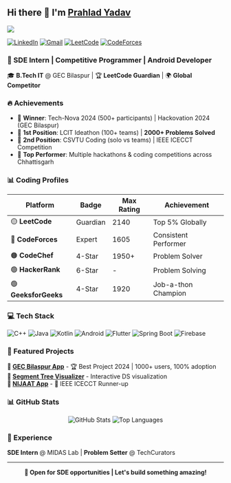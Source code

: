 ## Hi there 👋 I'm [Prahlad Yadav](https://github.com/Prahlad-07)

<img src="https://komarev.com/ghpvc/?username=Prahlad-07" />

[![LinkedIn](https://img.shields.io/badge/-LinkedIn-0077B5?style=flat-pill&logo=linkedin&logoColor=white)](https://www.linkedin.com/in/Prahlad-Yadav-Linkedin/)
[![Gmail](https://img.shields.io/badge/-Gmail-D14836?style=flat-pill&logo=gmail&logoColor=white)](mailto:prahlady444@gmail.com)
[![LeetCode](https://img.shields.io/badge/-LeetCode-FFA116?style=flat-pill&logo=leetcode&logoColor=white)](https://leetcode.com/Leetcode/)
[![CodeForces](https://img.shields.io/badge/-CodeForces-1F8ACB?style=flat-pill&logo=codeforces&logoColor=white)](https://codeforces.com/profile/YourHandle)

### 🚀 SDE Intern | Competitive Programmer | Android Developer

🎓 **B.Tech IT** @ GEC Bilaspur | 🏆 **LeetCode Guardian** | 🌍 **Global Competitor**

### 🔥 Achievements
- 🥇 **Winner**: Tech-Nova 2024 (500+ participants) | Hackovation 2024 (GEC Bilaspur)
- 🥇 **1st Position**: LCIT Ideathon (100+ teams) | **2000+ Problems Solved**
- 🥈 **2nd Position**: CSVTU Coding (solo vs teams) | IEEE ICECCT Competition
- 🏅 **Top Performer**: Multiple hackathons & coding competitions across Chhattisgarh

### 📊 Coding Profiles

| Platform | Badge | Max Rating | Achievement |
|----------|-------|------------|-------------|
| 🟡 **LeetCode** | Guardian | 2140 | Top 5% Globally |
| 🔵 **CodeForces** | Expert | 1605 | Consistent Performer |
| 🟠 **CodeChef** | 4-Star | 1950+ | Problem Solver |
| 🟢 **HackerRank** | 6-Star | - | Problem Solving |
| 🟢 **GeeksforGeeks** | 4-Star | 1920 | Job-a-thon Champion |

### 💻 Tech Stack
<p>
  <img alt="C++" src="https://img.shields.io/badge/C++-00599C?style=flat-square&logo=cplusplus&logoColor=white" />
  <img alt="Java" src="https://img.shields.io/badge/Java-ED8B00?style=flat-square&logo=java&logoColor=white" />
  <img alt="Kotlin" src="https://img.shields.io/badge/Kotlin-7F52FF?style=flat-square&logo=kotlin&logoColor=white" />
  <img alt="Android" src="https://img.shields.io/badge/Android-3DDC84?style=flat-square&logo=android&logoColor=white" />
  <img alt="Flutter" src="https://img.shields.io/badge/Flutter-02569B?style=flat-square&logo=flutter&logoColor=white" />
  <img alt="Spring Boot" src="https://img.shields.io/badge/Spring_Boot-6DB33F?style=flat-square&logo=spring-boot&logoColor=white" />
  <img alt="Firebase" src="https://img.shields.io/badge/Firebase-FFCA28?style=flat-square&logo=firebase&logoColor=black" />
</p>

### 🚀 Featured Projects
**📱 [GEC Bilaspur App](https://github.com/Prahlad-07/GEC-App)** - 🏆 Best Project 2024 | 1000+ users, 100% adoption  
**🌳 [Segment Tree Visualizer](https://github.com/Prahlad-07/Segment-Tree)** - Interactive DS visualization  
**🚫 [NIJAAT App](https://github.com/Prahlad-07/NIJAAT)** - 🥈 IEEE ICECCT Runner-up  

### 📊 GitHub Stats
<div align="center">

![GitHub Stats](https://github-readme-stats.vercel.app/api?username=Prahlad-07&show_icons=true&theme=dark&hide_border=true&count_private=true)
![Top Languages](https://github-readme-stats.vercel.app/api/top-langs/?username=Prahlad-07&layout=compact&theme=dark&hide_border=true)

</div>

### 💼 Experience
**SDE Intern** @ MIDAS Lab | **Problem Setter** @ TechCurators

---
<div align="center">

**🎯 Open for SDE opportunities | Let's build something amazing!**

</div>
